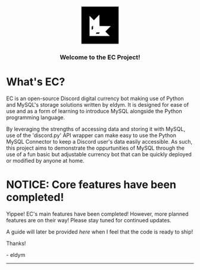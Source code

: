 <p align="center">
  <a href="https://github.com/ELDYmoddys/EC-MySQL">
    <img src="./EC_logo.svg" alt="EC_Logo" width="100" height="100">
  </a>
  <h3 align="center">Welcome to the EC Project!</h3>
</p>

# What's EC?

EC is an open-source Discord digital currency bot making use of Python and MySQL's storage solutions written by eldym.
It is designed for ease of use and as a form of learning to introduce MySQL alongside the Python programming language.

By leveraging the strengths of accessing data and storing it with MySQL, use of the 'discord.py' API wrapper can make easy to use the Python MySQL Connector to keep a Discord user's data easily accessible.  As such, this project aims to demonstrate the oppurtunities of MySQL through the use of a fun basic but adjustable currency bot that can be quickly deployed or modified by anyone at home.

# NOTICE: Core features have been completed!

Yippee! EC's main features have been completed! 
However, more planned features are on their way! 
Please stay tuned for continued updates.

A guide will later be provided *here* when I feel that the code is ready to ship!

Thanks!

\- eldym

---
